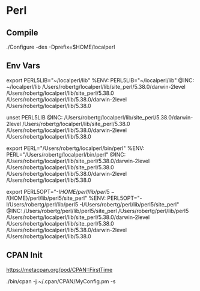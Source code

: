 # Perl

## Compile

./Configure -des -Dprefix=$HOME/localperl

## Env Vars

export PERL5LIB="~/localperl/lib"
%ENV:
    PERL5LIB="~/localperl/lib"
  @INC:
    ~/localperl/lib
    /Users/robertg/localperl/lib/site_perl/5.38.0/darwin-2level
    /Users/robertg/localperl/lib/site_perl/5.38.0
    /Users/robertg/localperl/lib/5.38.0/darwin-2level
    /Users/robertg/localperl/lib/5.38.0

unset PERL5LIB
  @INC:
    /Users/robertg/localperl/lib/site_perl/5.38.0/darwin-2level
    /Users/robertg/localperl/lib/site_perl/5.38.0
    /Users/robertg/localperl/lib/5.38.0/darwin-2level
    /Users/robertg/localperl/lib/5.38.0

export PERL="/Users/robertg/localperl/bin/perl"
  %ENV:
    PERL="/Users/robertg/localperl/bin/perl"
  @INC:
    /Users/robertg/localperl/lib/site_perl/5.38.0/darwin-2level
    /Users/robertg/localperl/lib/site_perl/5.38.0
    /Users/robertg/localperl/lib/5.38.0/darwin-2level
    /Users/robertg/localperl/lib/5.38.0

export PERL5OPT="-I${HOME}/perl/lib/perl5 -I${HOME}/perl/lib/perl5/site_perl"
  %ENV:
    PERL5OPT="-I/Users/robertg/perl/lib/perl5 -I/Users/robertg/perl/lib/perl5/site_perl"
  @INC:
    /Users/robertg/perl/lib/perl5/site_perl
    /Users/robertg/perl/lib/perl5
    /Users/robertg/localperl/lib/site_perl/5.38.0/darwin-2level
    /Users/robertg/localperl/lib/site_perl/5.38.0
    /Users/robertg/localperl/lib/5.38.0/darwin-2level
    /Users/robertg/localperl/lib/5.38.0

## CPAN Init

https://metacpan.org/pod/CPAN::FirstTime

./bin/cpan -j ~/.cpan/CPAN/MyConfig.pm -s
